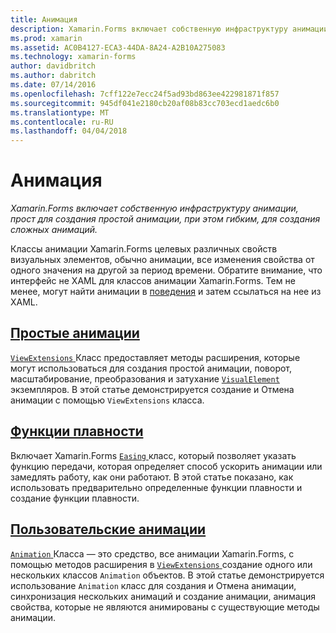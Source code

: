 ```yaml
---
title: Анимация
description: Xamarin.Forms включает собственную инфраструктуру анимации, прост для создания простой анимации, при этом гибким, для создания сложных анимаций.
ms.prod: xamarin
ms.assetid: AC0B4127-ECA3-44DA-8A24-A2B10A275083
ms.technology: xamarin-forms
author: davidbritch
ms.author: dabritch
ms.date: 07/14/2016
ms.openlocfilehash: 7cff122e7ecc24f5ad93bd863ee422981871f857
ms.sourcegitcommit: 945df041e2180cb20af08b83cc703ecd1aedc6b0
ms.translationtype: MT
ms.contentlocale: ru-RU
ms.lasthandoff: 04/04/2018
---
```

# <a name="animation"></a>Анимация

_Xamarin.Forms включает собственную инфраструктуру анимации, прост для создания простой анимации, при этом гибким, для создания сложных анимаций._

Классы анимации Xamarin.Forms целевых различных свойств визуальных элементов, обычно анимации, все изменения свойства от одного значения на другой за период времени. Обратите внимание, что интерфейс не XAML для классов анимации Xamarin.Forms. Тем не менее, могут найти анимации в [поведения](~/xamarin-forms/app-fundamentals/behaviors/index.md) и затем ссылаться на нее из XAML.

## <a name="simple-animationssimplemd"></a>[Простые анимации](simple.md)

[ `ViewExtensions` ](https://developer.xamarin.com/api/type/Xamarin.Forms.ViewExtensions/) Класс предоставляет методы расширения, которые могут использоваться для создания простой анимации, поворот, масштабирование, преобразования и затухание [ `VisualElement` ](https://developer.xamarin.com/api/type/Xamarin.Forms.VisualElement/) экземпляров. В этой статье демонстрируется создание и Отмена анимации с помощью `ViewExtensions` класса.

## <a name="easing-functionseasingmd"></a>[Функции плавности](easing.md)

Включает Xamarin.Forms [ `Easing` ](https://developer.xamarin.com/api/type/Xamarin.Forms.Easing/) класс, который позволяет указать функцию передачи, которая определяет способ ускорить анимации или замедлять работу, как они работают. В этой статье показано, как использовать предварительно определенные функции плавности и создание функции плавности.

## <a name="custom-animationscustommd"></a>[Пользовательские анимации](custom.md)

[ `Animation` ](https://developer.xamarin.com/api/type/Xamarin.Forms.Animation/) Класса ― это средство, все анимации Xamarin.Forms, с помощью методов расширения в [ `ViewExtensions` ](https://developer.xamarin.com/api/type/Xamarin.Forms.ViewExtensions/) создание одного или нескольких классов `Animation` объектов. В этой статье демонстрируется использование `Animation` класс для создания и Отмена анимации, синхронизация нескольких анимаций и создание анимации, анимация свойства, которые не являются анимированы с существующие методы анимации.

